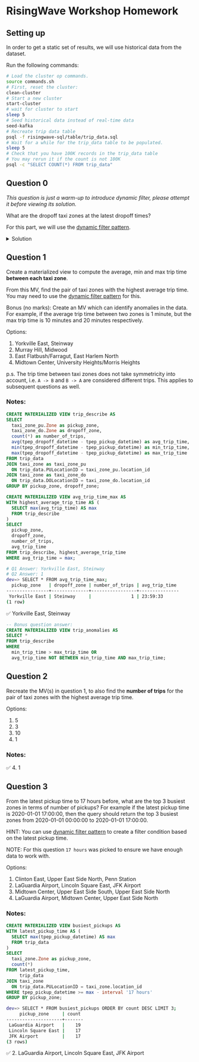 # RisingWave Workshop Homework

## Setting up

In order to get a static set of results, we will use historical data from the dataset.

Run the following commands:
```bash
# Load the cluster op commands.
source commands.sh
# First, reset the cluster:
clean-cluster
# Start a new cluster
start-cluster
# wait for cluster to start
sleep 5
# Seed historical data instead of real-time data
seed-kafka
# Recreate trip data table
psql -f risingwave-sql/table/trip_data.sql
# Wait for a while for the trip_data table to be populated.
sleep 5
# Check that you have 100K records in the trip_data table
# You may rerun it if the count is not 100K
psql -c "SELECT COUNT(*) FROM trip_data"
```


## Question 0

_This question is just a warm-up to introduce dynamic filter, please attempt it before viewing its solution._

What are the dropoff taxi zones at the latest dropoff times?

For this part, we will use the [dynamic filter pattern](https://docs.risingwave.com/docs/current/sql-pattern-dynamic-filters/).

<details>
<summary>Solution</summary>

```sql
CREATE MATERIALIZED VIEW latest_dropoff_time AS
    WITH t AS (
        SELECT MAX(tpep_dropoff_datetime) AS latest_dropoff_time
        FROM trip_data
    )
    SELECT taxi_zone.Zone as taxi_zone, latest_dropoff_time
    FROM t,
            trip_data
    JOIN taxi_zone
        ON trip_data.DOLocationID = taxi_zone.location_id
    WHERE trip_data.tpep_dropoff_datetime = t.latest_dropoff_time;

--    taxi_zone    | latest_dropoff_time
-- ----------------+---------------------
--  Midtown Center | 2022-01-03 17:24:54
-- (1 row)
```

</details>


## Question 1

Create a materialized view to compute the average, min and max trip time **between each taxi zone**.

From this MV, find the pair of taxi zones with the highest average trip time.
You may need to use the [dynamic filter pattern](https://docs.risingwave.com/docs/current/sql-pattern-dynamic-filters/) for this.

Bonus (no marks): Create an MV which can identify anomalies in the data. For example, if the average trip time between two zones is 1 minute,
but the max trip time is 10 minutes and 20 minutes respectively.

Options:
1. Yorkville East, Steinway
2. Murray Hill, Midwood
3. East Flatbush/Farragut, East Harlem North
4. Midtown Center, University Heights/Morris Heights

p.s. The trip time between taxi zones does not take symmetricity into account, i.e. `A -> B` and `B -> A` are considered different trips. This applies to subsequent questions as well.

### Notes:

```sql
CREATE MATERIALIZED VIEW trip_describe AS
SELECT
  taxi_zone_pu.Zone as pickup_zone,
  taxi_zone_do.Zone as dropoff_zone,
  count(*) as number_of_trips,
  avg(tpep_dropoff_datetime - tpep_pickup_datetime) as avg_trip_time,
  min(tpep_dropoff_datetime - tpep_pickup_datetime) as min_trip_time,
  max(tpep_dropoff_datetime - tpep_pickup_datetime) as max_trip_time
FROM trip_data
JOIN taxi_zone as taxi_zone_pu
  ON trip_data.PULocationID = taxi_zone_pu.location_id
JOIN taxi_zone as taxi_zone_do
  ON trip_data.DOLocationID = taxi_zone_do.location_id
GROUP BY pickup_zone, dropoff_zone;
```

```sql
CREATE MATERIALIZED VIEW avg_trip_time_max AS
WITH highest_average_trip_time AS (
  SELECT max(avg_trip_time) AS max
  FROM trip_describe
)
SELECT
  pickup_zone,
  dropoff_zone,
  number_of_trips,
  avg_trip_time
FROM trip_describe, highest_average_trip_time
WHERE avg_trip_time = max;
```

```bash
# Q1 Answer: Yorkville East, Steinway
# Q2 Answer: 1 
dev=> SELECT * FROM avg_trip_time_max;
  pickup_zone   | dropoff_zone | number_of_trips | avg_trip_time
----------------+--------------+-----------------+---------------
 Yorkville East | Steinway     |               1 | 23:59:33
(1 row)
```

:white_check_mark: Yorkville East, Steinway

```sql
-- Bonus question answer:
CREATE MATERIALIZED VIEW trip_anomalies AS
SELECT *
FROM trip_describe
WHERE
  min_trip_time > max_trip_time OR
  avg_trip_time NOT BETWEEN min_trip_time AND max_trip_time;
```


## Question 2

Recreate the MV(s) in question 1, to also find the **number of trips** for the pair of taxi zones with the highest average trip time.

Options:
1. 5
2. 3
3. 10
4. 1

### Notes:

:white_check_mark: 4. 1


## Question 3

From the latest pickup time to 17 hours before, what are the top 3 busiest zones in terms of number of pickups?
For example if the latest pickup time is 2020-01-01 17:00:00,
then the query should return the top 3 busiest zones from 2020-01-01 00:00:00 to 2020-01-01 17:00:00.

HINT: You can use [dynamic filter pattern](https://docs.risingwave.com/docs/current/sql-pattern-dynamic-filters/)
to create a filter condition based on the latest pickup time.

NOTE: For this question `17 hours` was picked to ensure we have enough data to work with.

Options:
1. Clinton East, Upper East Side North, Penn Station
2. LaGuardia Airport, Lincoln Square East, JFK Airport
3. Midtown Center, Upper East Side South, Upper East Side North
4. LaGuardia Airport, Midtown Center, Upper East Side North

### Notes:

```sql
CREATE MATERIALIZED VIEW busiest_pickups AS
WITH latest_pickup_time AS (
  SELECT max(tpep_pickup_datetime) AS max
  FROM trip_data
)
SELECT
  taxi_zone.Zone as pickup_zone,
  count(*)
FROM latest_pickup_time,
     trip_data
JOIN taxi_zone
  ON trip_data.PULocationID = taxi_zone.location_id
WHERE tpep_pickup_datetime >= max - interval '17 hours'
GROUP BY pickup_zone;
```

```bash
dev=> SELECT * FROM busiest_pickups ORDER BY count DESC LIMIT 3;
     pickup_zone     | count
---------------------+-------
 LaGuardia Airport   |    19
 Lincoln Square East |    17
 JFK Airport         |    17
(3 rows)
```

:white_check_mark: 2. LaGuardia Airport, Lincoln Square East, JFK Airport
